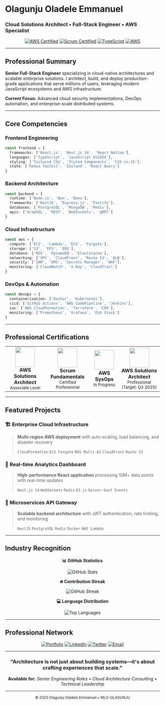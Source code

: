 # Olagunju Oladele Emmanuel
### Cloud Solutions Architect • Full-Stack Engineer • AWS Specialist

<div align="center">

[![AWS Certified](https://img.shields.io/badge/AWS-Solutions%20Architect-FF9900?style=for-the-badge&logo=amazon-aws&logoColor=white)](https://aws.amazon.com/certification/)
[![Scrum Certified](https://img.shields.io/badge/Scrum-Fundamentals%20Certified-0052CC?style=for-the-badge&logo=scrumalliance&logoColor=white)](https://www.scrumalliance.org/)
[![TypeScript](https://img.shields.io/badge/TypeScript-Expert-3178C6?style=for-the-badge&logo=typescript&logoColor=white)](https://www.typescriptlang.org/)
[![AWS](https://img.shields.io/badge/AWS-Cloud%20Native-232F3E?style=for-the-badge&logo=amazon-aws&logoColor=white)](https://aws.amazon.com/)

</div>

---

## **Professional Summary**

**Senior Full-Stack Engineer** specializing in cloud-native architectures and scalable enterprise solutions. I architect, build, and deploy production-grade applications that serve millions of users, leveraging modern JavaScript ecosystems and AWS infrastructure.

**Current Focus:** Advanced cloud security implementations, DevOps automation, and enterprise-scale distributed systems.

---

## **Core Competencies**

### **Frontend Engineering**
```typescript
const frontend = {
  frameworks: ['React.js', 'Next.js 14', 'React Native'],
  languages: ['TypeScript', 'JavaScript ES2024'],
  styling: ['Tailwind CSS', 'Styled Components', 'CSS-in-JS'],
  state: ['Redux Toolkit', 'Zustand', 'React Query']
}
```

### **Backend Architecture**
```typescript
const backend = {
  runtime: ['Node.js', 'Bun', 'Deno'],
  frameworks: ['NestJS', 'Express.js', 'Fastify'],
  databases: ['PostgreSQL', 'MongoDB', 'Redis'],
  apis: ['GraphQL', 'REST', 'WebSockets', 'gRPC']
}
```

### **Cloud Infrastructure**
```typescript
const aws = {
  compute: ['EC2', 'Lambda', 'ECS', 'Fargate'],
  storage: ['S3', 'EFS', 'EBS'],
  database: ['RDS', 'DynamoDB', 'ElastiCache'],
  networking: ['VPC', 'CloudFront', 'Route 53', 'ALB'],
  security: ['IAM', 'KMS', 'Secrets Manager', 'WAF'],
  monitoring: ['CloudWatch', 'X-Ray', 'CloudTrail']
}
```

### **DevOps & Automation**
```typescript
const devops = {
  containerization: ['Docker', 'Kubernetes'],
  cicd: ['GitHub Actions', 'AWS CodePipeline', 'Jenkins'],
  iac: ['AWS CloudFormation', 'Terraform', 'CDK'],
  monitoring: ['Prometheus', 'Grafana', 'ELK Stack']
}
```

---

## **Professional Certifications**

<table>
<tr>
<td align="center">
<img src="https://images.credly.com/size/110x110/images/0e284c3f-5164-4b21-8660-0d84737941bc/image.png" width="64"/>
<br><strong>AWS Solutions Architect</strong><br><sub>Associate Level</sub>
</td>
<td align="center">
<img src="https://images.credly.com/size/110x110/images/4e3d6f9f-55d7-4ea7-b0e6-f4d4ff543e22/image.png" width="64"/>
<br><strong>Scrum Fundamentals</strong><br><sub>Certified Professional</sub>
</td>
<td align="center">
<img src="https://images.credly.com/size/110x110/images/2784d0d8-327c-406f-971e-9f0e15097003/image.png" width="64"/>
<br><strong>AWS SysOps</strong><br><sub>In Progress</sub>
</td>
<td align="center">
<img src="https://images.credly.com/size/110x110/images/bd31ef42-d460-493e-8503-39592aaf0458/image.png" width="64"/>
<br><strong>AWS Solutions Architect</strong><br><sub>Professional (Target: Q3 2025)</sub>
</td>
</tr>
</table>

---

## **Featured Projects**

### 🏗️ **Enterprise Cloud Infrastructure**
> **Multi-region AWS deployment** with auto-scaling, load balancing, and disaster recovery
> 
> `CloudFormation` `ECS Fargate` `RDS Multi-AZ` `CloudFront` `Route 53`

### 🚀 **Real-time Analytics Dashboard**
> **High-performance React application** processing 10M+ data points with real-time updates
> 
> `Next.js 14` `WebSockets` `Redis` `D3.js` `Server-Sent Events`

### 🔐 **Microservices API Gateway**
> **Scalable backend architecture** with JWT authentication, rate limiting, and monitoring
> 
> `NestJS` `PostgreSQL` `Redis` `Docker` `AWS Lambda`

---

## **Industry Recognition**

<div align="center">

**📊 GitHub Statistics**

![GitHub Stats](https://github-readme-stats.vercel.app/api?username=MLO-OLAGUNJU&show_icons=true&theme=tokyonight&hide_border=true&count_private=true)

**🔥 Contribution Streak**

![GitHub Streak](https://github-readme-streak-stats.herokuapp.com/?user=MLO-OLAGUNJU&theme=tokyonight&hide_border=true)

**💻 Language Distribution**

![Top Languages](https://github-readme-stats.vercel.app/api/top-langs/?username=MLO-OLAGUNJU&layout=compact&theme=tokyonight&hide_border=true)

</div>

---

## **Professional Network**

<div align="center">

[![Portfolio](https://img.shields.io/badge/Portfolio-000000?style=for-the-badge&logo=vercel&logoColor=white)](https://mlo-olagunju.vercel.app/)
[![LinkedIn](https://img.shields.io/badge/LinkedIn-0077B5?style=for-the-badge&logo=linkedin&logoColor=white)](https://www.linkedin.com/in/mlo-olagunju/)
[![Twitter](https://img.shields.io/badge/Twitter-1DA1F2?style=for-the-badge&logo=twitter&logoColor=white)](https://twitter.com/mlo_olagunju)
[![Email](https://img.shields.io/badge/Email-D14836?style=for-the-badge&logo=gmail&logoColor=white)](mailto:oladeleemmanuelolagunju@gmail.com)

</div>

---

<div align="center">

### **"Architecture is not just about building systems—it's about crafting experiences that scale."**

**Available for:** *Senior Engineering Roles* • *Cloud Architecture Consulting* • *Technical Leadership*

</div>

---

<div align="center">
<sub>© 2025 Olagunju Oladele Emmanuel • MLO-OLAGUNJU</sub>
</div>
